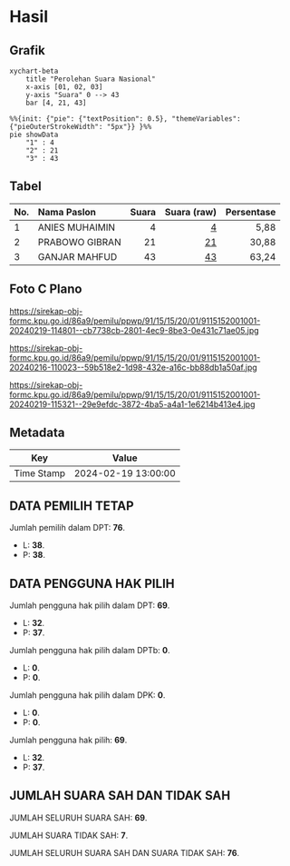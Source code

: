 # Hasil

## Grafik

```mermaid
xychart-beta
    title "Perolehan Suara Nasional"
    x-axis [01, 02, 03]
    y-axis "Suara" 0 --> 43
    bar [4, 21, 43]
```

```mermaid
%%{init: {"pie": {"textPosition": 0.5}, "themeVariables": {"pieOuterStrokeWidth": "5px"}} }%%
pie showData
    "1" : 4
    "2" : 21
    "3" : 43
```

## Tabel

| No. | Nama Paslon    | Suara | Suara (raw) | Persentase |
|:--- |:-------------- | -----:| -----------:| ----------:|
| 1   | ANIES MUHAIMIN | 4     | [4][p-1]    | 5,88       |
| 2   | PRABOWO GIBRAN | 21    | [21][p-2]   | 30,88      |
| 3   | GANJAR MAHFUD  | 43    | [43][p-3]   | 63,24      |


[p-1]: https://github.com/gigit-pemilu/pemilu-2024/blob/main/pilpres/hitung-suara/sub/91-papua/sub/15-waropen/sub/15-soyoi-mambai/sub/2001-mambai/sub/001-tps/sub/paslon-1.txt
[p-2]: https://github.com/gigit-pemilu/pemilu-2024/blob/main/pilpres/hitung-suara/sub/91-papua/sub/15-waropen/sub/15-soyoi-mambai/sub/2001-mambai/sub/001-tps/sub/paslon-2.txt
[p-3]: https://github.com/gigit-pemilu/pemilu-2024/blob/main/pilpres/hitung-suara/sub/91-papua/sub/15-waropen/sub/15-soyoi-mambai/sub/2001-mambai/sub/001-tps/sub/paslon-3.txt

## Foto C Plano

https://sirekap-obj-formc.kpu.go.id/86a9/pemilu/ppwp/91/15/15/20/01/9115152001001-20240219-114801--cb7738cb-2801-4ec9-8be3-0e431c71ae05.jpg

https://sirekap-obj-formc.kpu.go.id/86a9/pemilu/ppwp/91/15/15/20/01/9115152001001-20240216-110023--59b518e2-1d98-432e-a16c-bb88db1a50af.jpg

https://sirekap-obj-formc.kpu.go.id/86a9/pemilu/ppwp/91/15/15/20/01/9115152001001-20240219-115321--29e9efdc-3872-4ba5-a4a1-1e6214b413e4.jpg


## Metadata

| Key        | Value               |
| ---------- | ------------------- |
| Time Stamp | 2024-02-19 13:00:00 |


## DATA PEMILIH TETAP

Jumlah pemilih dalam DPT: **76**.
 * L: **38**.
 * P: **38**.

## DATA PENGGUNA HAK PILIH

Jumlah pengguna hak pilih dalam DPT: **69**.
 * L: **32**.
 * P: **37**.

Jumlah pengguna hak pilih dalam DPTb: **0**.
 * L: **0**.
 * P: **0**.

Jumlah pengguna hak pilih dalam DPK: **0**.
 * L: **0**.
 * P: **0**.

Jumlah pengguna hak pilih: **69**.
 * L: **32**.
 * P: **37**.

## JUMLAH SUARA SAH DAN TIDAK SAH

JUMLAH SELURUH SUARA SAH: **69**.

JUMLAH SUARA TIDAK SAH: **7**.

JUMLAH SELURUH SUARA SAH DAN SUARA TIDAK SAH: **76**.


